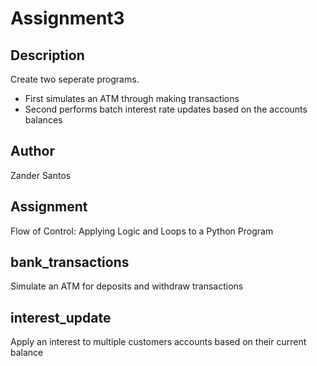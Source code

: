 # Assignment3

## Description
Create two seperate programs. 
- First simulates an ATM through making transactions
- Second performs batch interest rate updates based on the accounts balances

## Author
Zander Santos

## Assignment
Flow of Control: Applying Logic and Loops to a Python Program

## bank_transactions
Simulate an ATM for deposits and withdraw transactions

## interest_update
Apply an interest to multiple customers accounts based on their current balance